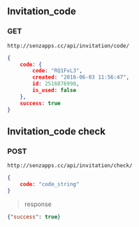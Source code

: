 ## Invitation_code 
### GET

`http://senzapps.cc/api/invitation/code/`

```json
{
    code: {
        code: "RQ1FvL3",
        created: "2016-06-03 11:56:47",
        id: 2516876998,
        is_used: false
    },
    success: true
}
```

## Invitation_code check
### POST
`http://senzapps.cc/api/invitation/check/`
```json
{
    code: "code_string"
}
```

> response
```json
{"success": true}
```
